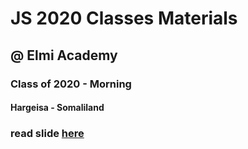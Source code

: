 # JS 2020 Classes Materials

## @ Elmi Academy

### Class of 2020 - Morning

#### Hargeisa - Somaliland

### read slide [here](https://janogale.github.io/JS2020)
